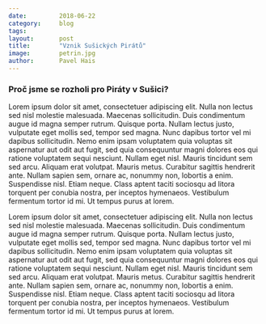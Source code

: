 ```yaml
---
date:         2018-06-22
category:     blog
tags:         
layout:       post
title:        "Vznik Sušických Pirátů" 
image:        petrin.jpg
author:       Pavel Hais
---
```


### Proč jsme se rozholi pro Piráty v Sušici?

Lorem ipsum dolor sit amet, consectetuer adipiscing elit. Nulla non lectus sed nisl molestie malesuada. Maecenas sollicitudin. Duis condimentum augue id magna semper rutrum. Quisque porta. Nullam lectus justo, vulputate eget mollis sed, tempor sed magna. Nunc dapibus tortor vel mi dapibus sollicitudin. Nemo enim ipsam voluptatem quia voluptas sit aspernatur aut odit aut fugit, sed quia consequuntur magni dolores eos qui ratione voluptatem sequi nesciunt. Nullam eget nisl. Mauris tincidunt sem sed arcu. Aliquam erat volutpat. Mauris metus. Curabitur sagittis hendrerit ante. Nullam sapien sem, ornare ac, nonummy non, lobortis a enim. Suspendisse nisl. Etiam neque. Class aptent taciti sociosqu ad litora torquent per conubia nostra, per inceptos hymenaeos. Vestibulum fermentum tortor id mi. Ut tempus purus at lorem.

Lorem ipsum dolor sit amet, consectetuer adipiscing elit. Nulla non lectus sed nisl molestie malesuada. Maecenas sollicitudin. Duis condimentum augue id magna semper rutrum. Quisque porta. Nullam lectus justo, vulputate eget mollis sed, tempor sed magna. Nunc dapibus tortor vel mi dapibus sollicitudin. Nemo enim ipsam voluptatem quia voluptas sit aspernatur aut odit aut fugit, sed quia consequuntur magni dolores eos qui ratione voluptatem sequi nesciunt. Nullam eget nisl. Mauris tincidunt sem sed arcu. Aliquam erat volutpat. Mauris metus. Curabitur sagittis hendrerit ante. Nullam sapien sem, ornare ac, nonummy non, lobortis a enim. Suspendisse nisl. Etiam neque. Class aptent taciti sociosqu ad litora torquent per conubia nostra, per inceptos hymenaeos. Vestibulum fermentum tortor id mi. Ut tempus purus at lorem.

